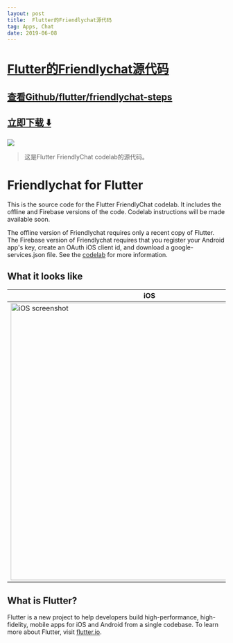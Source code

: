```yaml
---
layout: post
title:  Flutter的Friendlychat源代码
tag: Apps, Chat
date: 2019-06-08
---
```


# [Flutter的Friendlychat源代码 ](http://github.com/flutter/friendlychat-steps) 



## [查看Github/flutter/friendlychat-steps](http://github.com/flutter/friendlychat-steps)
## [立即下载 ️⬇️ ](https://codeload.github.com/flutter/friendlychat-steps/zip/master) 


 
![](https://flutterawesome.com/content/images/2018/10/friendlychat-steps.jpg)
 
>
> 这是Flutter FriendlyChat codelab的源代码。
>

 
# Friendlychat for Flutter

This is the source code for the Flutter FriendlyChat codelab. It includes the
offline and Firebase versions of the code. Codelab instructions will be
made available soon.

The offline version of Friendlychat requires only a recent copy of Flutter.
The Firebase version of Friendlychat requires that you register your Android app's
key, create an OAuth iOS client id, and download a google-services.json file.
See the [codelab](https://github.com/flutter/friendlychat-steps/files/2296209/OriginalFirebaseforFlutterCodelab.pdf) for more information.

## What it looks like

| iOS | Android |
| --- | ------- |
| <img alt="iOS screenshot" src="screenshot_ios.png" height="640"/> | <img alt="Android screenshot" src="screenshot_android.png" height="640"/> |

## What is Flutter?

Flutter is a new project to help developers build high-performance,
high-fidelity, mobile apps for iOS and Android from a single codebase.
To learn more about Flutter, visit [flutter.io](https://flutter.io/).


